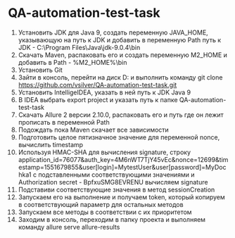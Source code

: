 # QA-automation-test-task
1.	Установить JDK для Java 9, создать переменную JAVA_HOME, указывающую на путь к JDK и добавить в переменную Path путь к JDK - C:\Program Files\Java\jdk-9.0.4\bin 
2.	Скачать Maven, распаковать его и создать переменную M2_HOME и добавить в Path - %M2_HOME%\bin
3.	Установить Git
4.	Зайти в консоль, перейти на диск D: и выполнить команду git clone https://github.com/vsilver/QA-automation-test-task.git
5.	Установить IntelligeIDEA, указать в ней путь к JDK  Java 9
6.	В IDEA выбрать export project и указать путь к папке QA-automation-test-task
7.	Скачать Allure 2 версии 2.10.0, распаковать его и путь где он лежит прописать в переменной Path
8.	Подождать пока Maven скачает все зависимости
9.	Подготовить целое пятизначное значение для переменной nonce, вычислить timestamp
10.	Используя HMAC-SHA для вычисления signature, строку application_id=76077&auth_key=4M6nWT7TjY45vEc&nonce=12699&timestamp=1551679855&user[login]=MytestUser&user[password]=MyDochka1  с подставленными соответствующими значениями и Authorization secret - BpfxuSMG8EVRENU вычисляем signature
11.	Подставиви соответствующие значения в метод sessionCreation
12.	Запускаем его на выполнение и получаем token, который копируем в соответствующий параметр для остальных методов
13.	Запускаем все методы в соответствии с их приоритетом
14.	Заходим в консоль, переходим в папку проекта и выполняем команду allure serve allure-results
